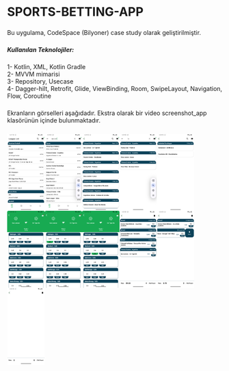 <h1 align="left">SPORTS-BETTING-APP</h1>

###

<p align="left">Bu uygulama, CodeSpace (Bilyoner) case study olarak geliştirilmiştir.</p>

###

<h5 align="left">Kullanılan Teknolojiler:</h5>

###

<p align="left">1- Kotlin, XML, Kotlin Gradle<br>2- MVVM mimarisi<br>3- Repository, Usecase<br>4- Dagger-hilt, Retrofit, Glide, ViewBinding, Room, SwipeLayout, Navigation, Flow, Coroutine</p>

###

<p align="left">Ekranların görselleri aşağıdadır. Ekstra olarak bir video screenshot_app klasörünün içinde bulunmaktadır.</p>

###

###

<img align="left" height="180" src="https://github.com/swayni/SPORTS-BETTING-APP/blob/master/screenshot_app/Screenshot_page_1_v1.png"  />

###

<img align="left" height="180" src="https://github.com/swayni/SPORTS-BETTING-APP/blob/master/screenshot_app/Screenshot_page_1_v2.png"  />

###

<img align="left" height="180" src="https://github.com/swayni/SPORTS-BETTING-APP/blob/master/screenshot_app/Screenshot_page_2_v1.png"  />

###

<img align="left" height="180" src="https://github.com/swayni/SPORTS-BETTING-APP/blob/master/screenshot_app/Screenshot_page_2_v2.png"  />

###

<img align="left" height="180" src="https://github.com/swayni/SPORTS-BETTING-APP/blob/master/screenshot_app/Screenshot_page_2_v3.png"  />

###

<img align="left" height="180" src="https://github.com/swayni/SPORTS-BETTING-APP/blob/master/screenshot_app/Screenshot_page_3_v1.png"  />

###

<img align="left" height="180" src="https://github.com/swayni/SPORTS-BETTING-APP/blob/master/screenshot_app/Screenshot_page_3_v2.png"  />

###

<p><br><br></p>

###

<img align="left" height="180" src="https://github.com/swayni/SPORTS-BETTING-APP/blob/master/screenshot_app/Screenshot_page_3_v3.png"  />

###

<img align="left" height="180" src="https://github.com/swayni/SPORTS-BETTING-APP/blob/master/screenshot_app/Screenshot_page_4_v1.png"  />

###

<img align="left" height="180" src="https://github.com/swayni/SPORTS-BETTING-APP/blob/master/screenshot_app/Screenshot_page_4_v2.png"  />

###

<img align="left" height="180" src="https://github.com/swayni/SPORTS-BETTING-APP/blob/master/screenshot_app/Screenshot_page_4_v3.png"  />

###

